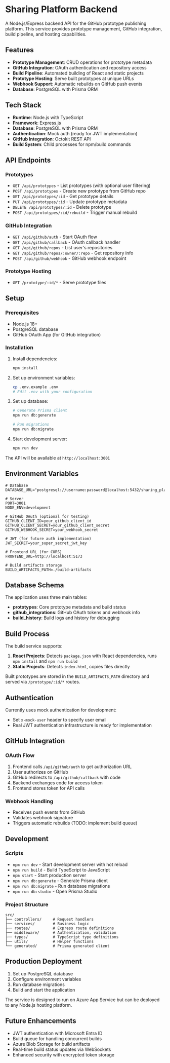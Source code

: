 # Sharing Platform Backend

A Node.js/Express backend API for the GitHub prototype publishing platform. This service provides prototype management, GitHub integration, build pipeline, and hosting capabilities.

## Features

- **Prototype Management**: CRUD operations for prototype metadata
- **GitHub Integration**: OAuth authentication and repository access
- **Build Pipeline**: Automated building of React and static projects
- **Prototype Hosting**: Serve built prototypes at unique URLs
- **Webhook Support**: Automatic rebuilds on GitHub push events
- **Database**: PostgreSQL with Prisma ORM

## Tech Stack

- **Runtime**: Node.js with TypeScript
- **Framework**: Express.js
- **Database**: PostgreSQL with Prisma ORM
- **Authentication**: Mock auth (ready for JWT implementation)
- **GitHub Integration**: Octokit REST API
- **Build System**: Child processes for npm/build commands

## API Endpoints

### Prototypes
- `GET /api/prototypes` - List prototypes (with optional user filtering)
- `POST /api/prototypes` - Create new prototype from GitHub repo
- `GET /api/prototypes/:id` - Get prototype details
- `PUT /api/prototypes/:id` - Update prototype metadata
- `DELETE /api/prototypes/:id` - Delete prototype
- `POST /api/prototypes/:id/rebuild` - Trigger manual rebuild

### GitHub Integration
- `GET /api/github/auth` - Start OAuth flow
- `GET /api/github/callback` - OAuth callback handler
- `GET /api/github/repos` - List user's repositories
- `GET /api/github/repos/:owner/:repo` - Get repository info
- `POST /api/github/webhook` - GitHub webhook endpoint

### Prototype Hosting
- `GET /prototype/:id/*` - Serve prototype files

## Setup

### Prerequisites
- Node.js 18+
- PostgreSQL database
- GitHub OAuth App (for GitHub integration)

### Installation

1. Install dependencies:
   ```bash
   npm install
   ```

2. Set up environment variables:
   ```bash
   cp .env.example .env
   # Edit .env with your configuration
   ```

3. Set up database:
   ```bash
   # Generate Prisma client
   npm run db:generate
   
   # Run migrations
   npm run db:migrate
   ```

4. Start development server:
   ```bash
   npm run dev
   ```

The API will be available at `http://localhost:3001`

## Environment Variables

```env
# Database
DATABASE_URL="postgresql://username:password@localhost:5432/sharing_platform_db"

# Server
PORT=3001
NODE_ENV=development

# GitHub OAuth (optional for testing)
GITHUB_CLIENT_ID=your_github_client_id
GITHUB_CLIENT_SECRET=your_github_client_secret
GITHUB_WEBHOOK_SECRET=your_webhook_secret

# JWT (for future auth implementation)
JWT_SECRET=your_super_secret_jwt_key

# Frontend URL (for CORS)
FRONTEND_URL=http://localhost:5173

# Build artifacts storage
BUILD_ARTIFACTS_PATH=./build-artifacts
```

## Database Schema

The application uses three main tables:

- **prototypes**: Core prototype metadata and build status
- **github_integrations**: GitHub OAuth tokens and webhook info
- **build_history**: Build logs and history for debugging

## Build Process

The build service supports:

1. **React Projects**: Detects `package.json` with React dependencies, runs `npm install` and `npm run build`
2. **Static Projects**: Detects `index.html`, copies files directly

Built prototypes are stored in the `BUILD_ARTIFACTS_PATH` directory and served via `/prototype/:id/*` routes.

## Authentication

Currently uses mock authentication for development:
- Set `x-mock-user` header to specify user email
- Real JWT authentication infrastructure is ready for implementation

## GitHub Integration

### OAuth Flow
1. Frontend calls `/api/github/auth` to get authorization URL
2. User authorizes on GitHub
3. GitHub redirects to `/api/github/callback` with code
4. Backend exchanges code for access token
5. Frontend stores token for API calls

### Webhook Handling
- Receives push events from GitHub
- Validates webhook signature
- Triggers automatic rebuilds (TODO: implement build queue)

## Development

### Scripts
- `npm run dev` - Start development server with hot reload
- `npm run build` - Build TypeScript to JavaScript
- `npm start` - Start production server
- `npm run db:generate` - Generate Prisma client
- `npm run db:migrate` - Run database migrations
- `npm run db:studio` - Open Prisma Studio

### Project Structure
```
src/
├── controllers/     # Request handlers
├── services/        # Business logic
├── routes/          # Express route definitions
├── middleware/      # Authentication, validation
├── types/           # TypeScript type definitions
├── utils/           # Helper functions
└── generated/       # Prisma generated client
```

## Production Deployment

1. Set up PostgreSQL database
2. Configure environment variables
3. Run database migrations
4. Build and start the application

The service is designed to run on Azure App Service but can be deployed to any Node.js hosting platform.

## Future Enhancements

- JWT authentication with Microsoft Entra ID
- Build queue for handling concurrent builds
- Azure Blob Storage for build artifacts
- Real-time build status updates via WebSockets
- Enhanced security with encrypted token storage